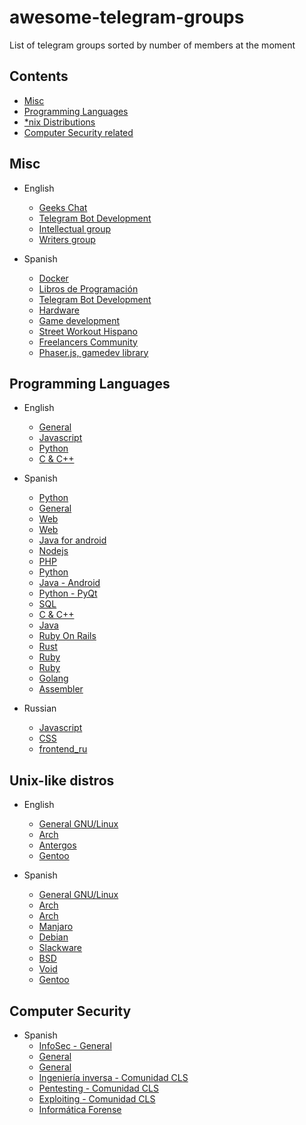 # awesome-telegram-groups
List of telegram groups sorted by number of members at the moment

## Contents

- [Misc](#misc)
- [Programming Languages](#programming-languages)
- [*nix Distributions](#unix-like-distros)
- [Computer Security related](#computer-security)

## Misc

- English
  - [Geeks Chat](https://telegram.me/geeksChat)
  - [Telegram Bot Development](https://telegram.me/botsChat)
  - [Intellectual group](https://telegram.me/joinfreethinkers)
  - [Writers group](http://telegram.me/WritersClub)
  
- Spanish
  - [Docker](https://telegram.me/DockerEs)
  - [Libros de Programación](https://t.me/LibPro)
  - [Telegram Bot Development](https://t.me/TgBotDevs)
  - [Hardware](https://telegram.me/pcMasterRaze)
  - [Game development](https://telegram.me/gamedev_es)
  - [Street Workout Hispano](https://t.me/SWHis)
  - [Freelancers Community](https://t.me/freelancersve)
  - [Phaser.js, gamedev library](https://t.me/phaser_es)
  
## Programming Languages

- English
  - [General](https://telegram.me/theprogrammingartgroup)
  - [Javascript](https://telegram.me/nairobijs)
  - [Python](https://telegram.me/joinchat/DP9KNUF73nvJR4GC26Lb6w)
  - [C & C++](https://telegram.me/programminginc)

- Spanish
  - [Python](http://Telegram.me/pythonesp) 
  - [General](https://telegram.me/general_programacion)
  - [Web](http://Telegram.me/programarwebs)
  - [Web](http://t.me/WebESP)
  - [Java for android](https://telegram.me/programacionjavaandroid)
  - [Nodejs](https://telegram.me/programadores_nodejs)
  - [PHP](https://telegram.me/joinchat/CKcrRUDOJwkooeKqcQk7Nw)
  - [Python](https://telegram.me/Python_es) 
  - [Java - Android](https://telegram.me/sdkandroid)
  - [Python - PyQt](https://telegram.me/pyqte)
  - [SQL](https://telegram.me/esequele)
  - [C & C++](https://t.me/programacioncycpp)
  - [Java](https://telegram.me/programacion_Java)
  - [Ruby On Rails](https://t.me/Ruby_Rails)
  - [Rust](https://t.me/rust_es)
  - [Ruby](https://t.me/Ruby_es)
  - [Ruby](https://t.me/rubymotions)
  - [Golang](https://t.me/Go_es)
  - [Assembler](https://t.me/AsmESP)
  
- Russian
  - [Javascript](https://t.me/javascript_ru)
  - [CSS](https://t.me/css_ru)
  - [frontend_ru](https://t.me/frontend_ru)

## Unix-like distros

- English
  - [General GNU/Linux](https://telegram.me/linux_group)
  - [Arch](https://t.me/archlinuxgroup)
  - [Antergos](https://telegram.me/Antergos)
  - [Gentoo](https://t.me/gentoogram)

- Spanish
  - [General GNU/Linux](https://telegram.me/lignux)
  - [Arch](https://telegram.me/Archlinux_es)
  - [Arch](https://t.me/ArchlinuxLatinoamerica)
  - [Manjaro](https://telegram.me/manjarolinuxes)
  - [Debian](https://telegram.me/Debian_es)
  - [Slackware](https://telegram.me/slackware_es)
  - [BSD](https://t.me/sistemasbsd)
  - [Void](https://t.me/Void_Linux_es)
  - [Gentoo](https://t.me/gentoo_rocks)

## Computer Security

- Spanish
  - [InfoSec - General](https://telegram.me/infoseces)
  - [General](https://telegram.me/seginformatica)
  - [General](https://telegram.me/hackplayers)
  - [Ingeniería inversa - Comunidad CLS](https://telegram.me/crackslatinos)
  - [Pentesting - Comunidad CLS](https://telegram.me/CLSPentesting)
  - [Exploiting - Comunidad CLS](https://telegram.me/CLSExploits)
  - [Informática Forense](https://telegram.me/forense)
